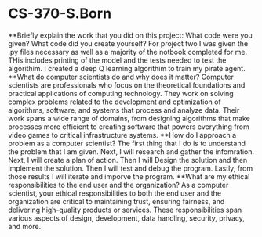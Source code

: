 # CS-370-S.Born
**Briefly explain the work that you did on this project: What code were you given? What code did you create yourself? 
  For project two I was given the .py files necessary as well as a majority of the notbook completed for me. THis includes printing of the model and the tests needed to test the algorithim. I created a deep Q learning algorithim to train my pirate agent. 
**What do computer scientists do and why does it matter?
  Computer scientists are professionals who focus on the theoretical foundations and practical applications of computing technology. They work on solving complex problems related to the development and optimization of algorithms, software, and systems that process and analyze data. Their work spans a wide range of domains, from designing algorithms that make processes more efficient to creating software that powers everything from video games to critical infrastructure systems.
**How do I approach a problem as a computer scientist?
  The first thing that I do is to understand the problem that I am given. Next, I will research and gather the infomration. Next, I will create a plan of action. Then I will Design the solution and then implement the solution. Then I will test and debug the program. Lastly, from those results I will iterate and imporve the program. 
**What are my ethical responsibilities to the end user and the organization?
  As a computer scientist, your ethical responsibilities to both the end user and the organization are critical to maintaining trust, ensuring fairness, and delivering high-quality products or services. These responsibilities span various aspects of design, development, data handling, security, privacy, and more.
